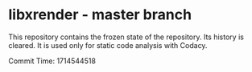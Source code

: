 # libxrender - master branch

This repository contains the frozen state of the repository.
Its history is cleared. It is used only for static code
analysis with Codacy.

Commit Time: 1714544518